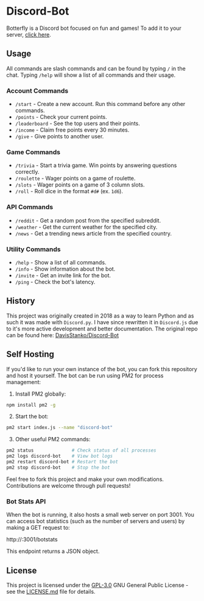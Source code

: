 # Discord-Bot

Botterfly is a Discord bot focused on fun and games! To add it to your server, [click here](https://discord.com/oauth2/authorize?client_id=1340496200952057866&permissions=2147483648&integration_type=0&scope=bot).

## Usage

All commands are slash commands and can be found by typing `/` in the chat. Typing `/help` will show a list of all commands and their usage.

### Account Commands

- `/start` - Create a new account. Run this command before any other commands.
- `/points` - Check your current points.
- `/leaderboard` - See the top users and their points.
- `/income` - Claim free points every 30 minutes.
- `/give` - Give points to another user.

### Game Commands

- `/trivia` - Start a trivia game. Win points by answering questions correctly.
- `/roulette` - Wager points on a game of roulette.
- `/slots` - Wager points on a game of 3 column slots.
- `/roll` - Roll dice in the format `#d#` (ex. `1d6`).

### API Commands

- `/reddit` - Get a random post from the specified subreddit.
- `/weather` - Get the current weather for the specified city.
- `/news` - Get a trending news article from the specified country.

### Utility Commands

- `/help` - Show a list of all commands.
- `/info` - Show information about the bot.
- `/invite` - Get an invite link for the bot.
- `/ping` - Check the bot's latency.

## History

This project was originally created in 2018 as a way to learn Python and as such it was made with `Discord.py`. I have since rewritten it in `Discord.js` due to it's more active development and better documentation. The original repo can be found here: [DavisStanko/Discord-Bot](https://github.com/DavisStanko/Discord-Bot)

## Self Hosting

If you'd like to run your own instance of the bot, you can fork this repository and host it yourself. The bot can be run using PM2 for process management:

1. Install PM2 globally:

```bash
npm install pm2 -g
```

2. Start the bot:

```bash
pm2 start index.js --name "discord-bot"
```

3. Other useful PM2 commands:

```bash
pm2 status              # Check status of all processes
pm2 logs discord-bot    # View bot logs
pm2 restart discord-bot # Restart the bot
pm2 stop discord-bot    # Stop the bot
```

Feel free to fork this project and make your own modifications. Contributions are welcome through pull requests!

### Bot Stats API

When the bot is running, it also hosts a small web server on port 3001.
You can access bot statistics (such as the number of servers and users) by making a GET request to:

http://<your-server-ip>:3001/botstats

This endpoint returns a JSON object.

## License

This project is licensed under the [GPL-3.0](LICENSE.md)
GNU General Public License - see the [LICENSE.md](LICENSE.md) file for
details.
